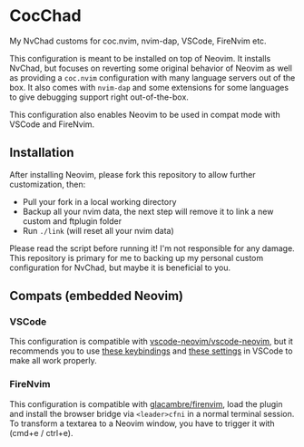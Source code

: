 # CocChad

My NvChad customs for coc.nvim, nvim-dap, VSCode, FireNvim etc.

This configuration is meant to be installed on top of Neovim. It installs NvChad, but focuses on reverting some original behavior of Neovim as well as providing a `coc.nvim` configuration with many language servers out of the box. It also comes with `nvim-dap` and some extensions for some languages to give debugging support right out-of-the-box.

This configuration also enables Neovim to be used in compat mode with VSCode and FireNvim.

## Installation

After installing Neovim, please fork this repository to allow further customization, then: 

- Pull your fork in a local working directory
- Backup all your nvim data, the next step will remove it to link a new custom and ftplugin folder
- Run `./link` (will reset all your nvim data)

Please read the script before running it! I'm not responsible for any damage. This repository is primary for me to backing up my personal custom configuration for NvChad, but maybe it is beneficial to you.

## Compats (embedded Neovim)

### VSCode

This configuration is compatible with [vscode-neovim/vscode-neovim](https://github.com/vscode-neovim/vscode-neovim), but it recommends you to use [these keybindings](.vscode/keybindings.sample.json) and [these settings](.vscode/settings.sample.json) in VSCode to make all work properly.

### FireNvim

This configuration is compatible with [glacambre/firenvim](https://github.com/glacambre/firenvim), load the plugin and install the browser bridge via `<leader>cfni` in a normal terminal session. To transform a textarea to a Neovim window, you have to trigger it with (cmd+e / ctrl+e).
